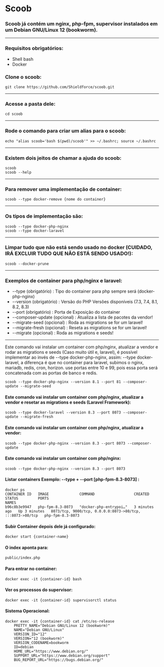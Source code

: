 # Scoob

### Scoob já contém um nginx, php-fpm, supervisor instalados em um Debian GNU/Linux 12 (bookworm).

---

### Requisitos obrigatórios:
- Shell bash
- Docker

### Clone o scoob:
```
git clone https://github.com/Shieldforce/scoob.git
```
---

### Acesse a pasta dele:
```
cd scoob
```
---

### Rode o comando para criar um alias para o scoob: 
```
echo "alias scoob='bash $(pwd)/scoob'" >> ~/.bashrc; source ~/.bashrc
```
---

### Existem dois jeitos de chamar a ajuda do scoob:
```
scoob
scoob --help
```
---

### Para remover uma implementação de container:
```
scoob --type docker-remove {nome do container}
```
---

### Os tipos de implementação são:
```
scoob --type docker-php-nginx
scoob --type docker-laravel
```
---

### Limpar tudo que não está sendo usado no docker (CUIDADO, IRÁ EXCLUIR TUDO QUE NÃO ESTÁ SENDO USADO!):
```
scoob --docker-prune
```
---

### Exemplos de container para php/nginx e laravel:
- --type                (obrigatório) : Tipo do container para php sempre será (docker-php-nginx)
- --version             (obrigatório) : Versão do PHP Versões disponíveis (7.3, 7.4, 8.1, 8.2, 8.3)
- --port                (obrigatório) : Porta de Exposição do container
- --composer-update        (opcional) : Atualiza a lista de pacotes da vendor!
- --migrate-seed           (opcional) : Roda as migrations se for um laravel! 
- --migrate-fresh          (opcional) : Reseta as migrations se for um laravel! 
- --migrate                (opcional) : Roda as migrations e seeds!

---

Este comando vai instalar um container com php/nginx, atualizar a vendor e rodar as migrations e seeds (Caso muito útil e, laravel),
é possível implementar ao invés de --type docker-php-nginx, assim: --type docker-laravel, a diferença é que no container para laravel,
subimos o nginx, mariadb, redis, cron, horizon. use portas entre 10 e 99, pois essa porta será concatenada com as portas de banco e redis.
```
scoob --type docker-php-nginx --version 8.1 --port 81 --composer-update --migrate-seed
```

#### Este comando vai instalar um container com php/nginx, atualizar a vendor e resetar as migrations e seeds (Laravel Framework):
```
scoob --type docker-laravel --version 8.3 --port 8073 --composer-update --migrate-fresh
```

#### Este comando vai instalar um container com php/nginx, atualizar a vendor:
```
scoob --type docker-php-nginx --version 8.3 --port 8073 --composer-update
```

#### Este comando vai instalar um container com php/nginx:
```
scoob --type docker-php-nginx --version 8.3 --port 8073
```

#### Listar containers Exemplo:  --type + --port [php-fpm-8.3-8073] :
```
docker ps
CONTAINER ID   IMAGE              COMMAND                  CREATED         STATUS         PORTS                                                       NAMES
b96c8b3e9947   php-fpm-8.3-8073   "docker-php-entrypoi…"   3 minutes ago   Up 3 minutes   8073/tcp, 9000/tcp, 0.0.0.0:8073->80/tcp, :::8073->80/tcp   php-fpm-8.3-8073
```

#### Subir Container depois dele já configurado:
```
docker start {container-name}
```
#### O index aponta para:
```
public/index.php
```
#### Para entrar no container:
```
docker exec -it {container-id} bash
```

#### Ver os processos do supervisor:
```
docker exec -it {container-id} supervisorctl status
```

#### Sistema Operacional:
```
docker exec -it {container-id} cat /etc/os-release
    PRETTY_NAME="Debian GNU/Linux 12 (bookworm)"
    NAME="Debian GNU/Linux"
    VERSION_ID="12"
    VERSION="12 (bookworm)"
    VERSION_CODENAME=bookworm
    ID=debian
    HOME_URL="https://www.debian.org/"
    SUPPORT_URL="https://www.debian.org/support"
    BUG_REPORT_URL="https://bugs.debian.org/"
```
